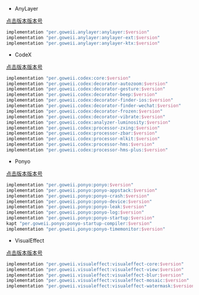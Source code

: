 - AnyLayer

[点击版本版本号](https://github.com/goweii/maven-repository/blob/master/releases/per/goweii/anylayer/anylayer/maven-metadata.xml)

```kotlin
implementation "per.goweii.anylayer:anylayer:$version"
implementation "per.goweii.anylayer:anylayer-ext:$version"
implementation "per.goweii.anylayer:anylayer-ktx:$version"
```

- CodeX

[点击版本版本号](https://github.com/goweii/maven-repository/blob/master/releases/per/goweii/codex/core/maven-metadata.xml)

```kotlin
implementation "per.goweii.codex:core:$version"
implementation "per.goweii.codex:decorator-autozoom:$version"
implementation "per.goweii.codex:decorator-gesture:$version"
implementation "per.goweii.codex:decorator-beep:$version"
implementation "per.goweii.codex:decorator-finder-ios:$version"
implementation "per.goweii.codex:decorator-finder-wechat:$version"
implementation "per.goweii.codex:decorator-frozen:$version"
implementation "per.goweii.codex:decorator-vibrate:$version"
implementation "per.goweii.codex:analyzer-luminosity:$version"
implementation "per.goweii.codex:processor-zxing:$version"
implementation "per.goweii.codex:processor-zbar:$version"
implementation "per.goweii.codex:processor-mlkit:$version"
implementation "per.goweii.codex:processor-hms:$version"
implementation "per.goweii.codex:processor-hms-plus:$version"
```

- Ponyo

[点击版本版本号](https://github.com/goweii/maven-repository/blob/master/releases/per/goweii/ponyo/ponyo/maven-metadata.xml)

```kotlin
implementation "per.goweii.ponyo:ponyo:$version"
implementation "per.goweii.ponyo:ponyo-appstack:$version"
implementation "per.goweii.ponyo:ponyo-crash:$version"
implementation "per.goweii.ponyo:ponyo-device:$version"
implementation "per.goweii.ponyo:ponyo-leak:$version"
implementation "per.goweii.ponyo:ponyo-log:$version"
implementation "per.goweii.ponyo:ponyo-startup:$version"
kapt "per.goweii.ponyo:ponyo-startup-compiler:$version"
implementation "per.goweii.ponyo:ponyo-timemonitor:$version"
```

- VisualEffect

[点击版本版本号](https://github.com/goweii/maven-repository/blob/master/releases/per/goweii/visualeffect/visualeffect-core/maven-metadata.xml)

```kotlin
implementation "per.goweii.visualeffect:visualeffect-core:$version"
implementation "per.goweii.visualeffect:visualeffect-view:$version"
implementation "per.goweii.visualeffect:visualeffect-blur:$version"
implementation "per.goweii.visualeffect:visualeffect-mosaic:$version"
implementation "per.goweii.visualeffect:visualeffect-watermask:$version"
```



